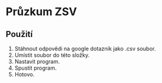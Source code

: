 # Průzkum ZSV

## Použití
1. Stáhnout odpovědi na google dotazník jako .csv soubor.
2. Umístit soubor do této složky.
3. Nastavit program.
4. Spustit program.
5. Hotovo.
